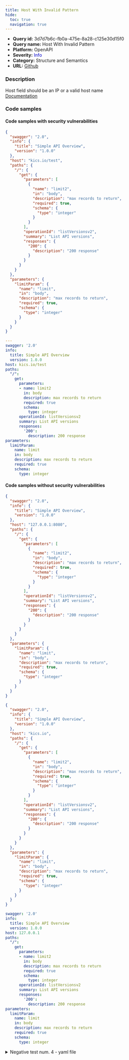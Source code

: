 ```yaml
---
title: Host With Invalid Pattern
hide:
  toc: true
  navigation: true
---
```


<style>
  .highlight .hll {
    background-color: #ff171742;
  }
  .md-content {
    max-width: 1100px;
    margin: 0 auto;
  }
</style>

-   **Query id:** 3d7d7b6c-fb0a-475e-8a28-c125e30d15f0
-   **Query name:** Host With Invalid Pattern
-   **Platform:** OpenAPI
-   **Severity:** <span style="color:#00C">Info</span>
-   **Category:** Structure and Semantics
-   **URL:** [Github](https://github.com/Checkmarx/kics/tree/master/assets/queries/openAPI/2.0/host_with_invalid_pattern)

### Description
Host field should be an IP or a valid host name<br>
[Documentation](https://swagger.io/specification/v2/#swagger-object)

### Code samples
#### Code samples with security vulnerabilities
```json title="Postitive test num. 1 - json file" hl_lines="7"
{
  "swagger": "2.0",
  "info": {
    "title": "Simple API Overview",
    "version": "1.0.0"
  },
  "host": "kics.io/test",
  "paths": {
    "/": {
      "get": {
        "parameters": [
          {
            "name": "limit2",
            "in": "body",
            "description": "max records to return",
            "required": true,
            "schema": {
              "type": "integer"
            }
          }
        ],
        "operationId": "listVersionsv2",
        "summary": "List API versions",
        "responses": {
          "200": {
            "description": "200 response"
          }
        }
      }
    }
  },
  "parameters": {
    "limitParam": {
      "name": "limit",
      "in": "body",
      "description": "max records to return",
      "required": true,
      "schema": {
        "type": "integer"
      }
    }
  }
}

```
```yaml title="Postitive test num. 2 - yaml file" hl_lines="6"
---
swagger: '2.0'
info:
  title: Simple API Overview
  version: 1.0.0
host: kics.io/test
paths:
  "/":
    get:
      parameters:
      - name: limit2
        in: body
        description: max records to return
        required: true
        schema:
          type: integer
      operationId: listVersionsv2
      summary: List API versions
      responses:
        '200':
          description: 200 response
parameters:
  limitParam:
    name: limit
    in: body
    description: max records to return
    required: true
    schema:
      type: integer

```


#### Code samples without security vulnerabilities
```json title="Negative test num. 1 - json file"
{
  "swagger": "2.0",
  "info": {
    "title": "Simple API Overview",
    "version": "1.0.0"
  },
  "host": "127.0.0.1:8080",
  "paths": {
    "/": {
      "get": {
        "parameters": [
          {
            "name": "limit2",
            "in": "body",
            "description": "max records to return",
            "required": true,
            "schema": {
              "type": "integer"
            }
          }
        ],
        "operationId": "listVersionsv2",
        "summary": "List API versions",
        "responses": {
          "200": {
            "description": "200 response"
          }
        }
      }
    }
  },
  "parameters": {
    "limitParam": {
      "name": "limit",
      "in": "body",
      "description": "max records to return",
      "required": true,
      "schema": {
        "type": "integer"
      }
    }
  }
}

```
```json title="Negative test num. 2 - json file"
{
  "swagger": "2.0",
  "info": {
    "title": "Simple API Overview",
    "version": "1.0.0"
  },
  "host": "kics.io",
  "paths": {
    "/": {
      "get": {
        "parameters": [
          {
            "name": "limit2",
            "in": "body",
            "description": "max records to return",
            "required": true,
            "schema": {
              "type": "integer"
            }
          }
        ],
        "operationId": "listVersionsv2",
        "summary": "List API versions",
        "responses": {
          "200": {
            "description": "200 response"
          }
        }
      }
    }
  },
  "parameters": {
    "limitParam": {
      "name": "limit",
      "in": "body",
      "description": "max records to return",
      "required": true,
      "schema": {
        "type": "integer"
      }
    }
  }
}

```
```yaml title="Negative test num. 3 - yaml file"
swagger: '2.0'
info:
  title: Simple API Overview
  version: 1.0.0
host: 127.0.0.1
paths:
  "/":
    get:
      parameters:
      - name: limit2
        in: body
        description: max records to return
        required: true
        schema:
          type: integer
      operationId: listVersionsv2
      summary: List API versions
      responses:
        '200':
          description: 200 response
parameters:
  limitParam:
    name: limit
    in: body
    description: max records to return
    required: true
    schema:
      type: integer

```
<details><summary>Negative test num. 4 - yaml file</summary>

```yaml
swagger: '2.0'
info:
  title: Simple API Overview
  version: 1.0.0
host: kics.io
paths:
  "/":
    get:
      parameters:
      - name: limit2
        in: body
        description: max records to return
        required: true
        schema:
          type: integer
      operationId: listVersionsv2
      summary: List API versions
      responses:
        '200':
          description: 200 response
parameters:
  limitParam:
    name: limit
    in: body
    description: max records to return
    required: true
    schema:
      type: integer

```
</details>
